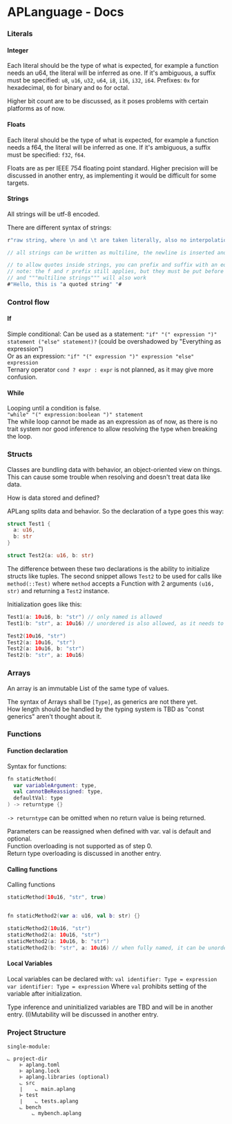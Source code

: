 # APLanguage - Docs


### Literals

#### Integer

Each literal should be the type of what is expected, for example a function needs an u64, the literal will be inferred as one.
If it's ambiguous, a suffix must be specified: `u8`, `u16`, `u32`, `u64`, `i8`, `i16`, `i32`, `i64`.
Prefixes: `0x` for hexadecimal, `0b` for binary and `0o` for octal.

Higher bit count are to be discussed, as it poses problems with certain platforms as of now.

#### Floats

Each literal should be the type of what is expected, for example a function needs a f64, the literal will be inferred as one.
If it's ambiguous, a suffix must be specified: `f32`, `f64`.

Floats are as per IEEE 754 floating point standard.
Higher precision will be discussed in another entry, as implementing it would be difficult for some targets.

#### Strings

All strings will be utf-8 encoded.

There are different syntax of strings:
```kt
r"raw string, where \n and \t are taken literally, also no interpolation"

// all strings can be written as multiline, the newline is inserted and carriage return removed.
```
```rust
// to allow quotes inside strings, you can prefix and suffix with an equal amount of #
// note: the f and r prefix still applies, but they must be put before the #,
// and """multiline strings""" will also work
#"Hello, this is "a quoted string" "#
```

### Control flow

#### If

Simple conditional:
Can be used as a statement: `"if" "(" expression ")" statement ("else" statement)?` (could be overshadowed by "Everything as expression")\
Or as an expression: `"if" "(" expression ")" expression "else" expression`\
Ternary operator `cond ? expr : expr` is not planned, as it may give more confusion.

#### While

Looping until a condition is false.\
`"while" "(" expression:boolean ")" statement`\
The while loop cannot be made as an expression as of now, as there is no trait system nor good inference to allow resolving the type when breaking the loop.

### Structs

Classes are bundling data with behavior, an object-oriented view on things.\
This can cause some trouble when resolving and doesn't treat data like data.

How is data stored and defined?

APLang splits data and behavior. So the declaration of a type goes this way:
```rust
struct Test1 {
  a: u16,
  b: str
}
```
```rust
struct Test2(a: u16, b: str)
```

The difference between these two declarations is the ability to initialize structs like tuples.
The second snippet allows `Test2` to be used for calls like `method(::Test)`
where `method` accepts a Function with 2 arguments `(u16, str)` and returning a `Test2` instance.

Initialization goes like this:
```kotlin
Test1(a: 10u16, b: "str") // only named is allowed
Test1(b: "str", a: 10u16) // unordered is also allowed, as it needs to be named anyway

Test2(10u16, "str")
Test2(a: 10u16, "str")
Test2(a: 10u16, b: "str")
Test2(b: "str", a: 10u16)
```

### Arrays

An array is an immutable List of the same type of values.

The syntax of Arrays shall be `[Type]`, as generics are not there yet.\
How length should be handled by the typing system is TBD as "const generics" aren't thought about it.

### Functions

#### Function declaration

Syntax for functions:
```kt
fn staticMethod(
  var variableArgument: type,
  val cannotBeReassigned: type,
  defaultVal: type
) -> returntype {}
```

`-> returntype` can be omitted when no return value is being returned.

Parameters can be reassigned when defined with var. val is default and optional.\
Function overloading is not supported as of step 0.\
Return type overloading is discussed in another entry.

#### Calling functions

Calling functions
```kt
staticMethod(10u16, "str", true)


fn staticMethod2(var a: u16, val b: str) {}

staticMethod2(10u16, "str")
staticMethod2(a: 10u16, "str")
staticMethod2(a: 10u16, b: "str")
staticMethod2(b: "str", a: 10u16) // when fully named, it can be unordered
```

#### Local Variables

Local variables can be declared with:
`val identifier: Type = expression`
`var identifier: Type = expression`
Where `val` prohibits setting of the variable after initialization.

Type inference and uninitialized variables are TBD and will be in another entry.
(I)Mutability will be discussed in another entry.

### Project Structure

```
single-module:

⨽ project-dir
    ⊢ aplang.toml
    ⊢ aplang.lock
    ⊢ aplang.libraries (optional)
    ⨽ src
    ∣    ⨽ main.aplang
    ⊢ test
    ∣    ⨽ tests.aplang
    ⨽ bench
        ⨽ mybench.aplang
```